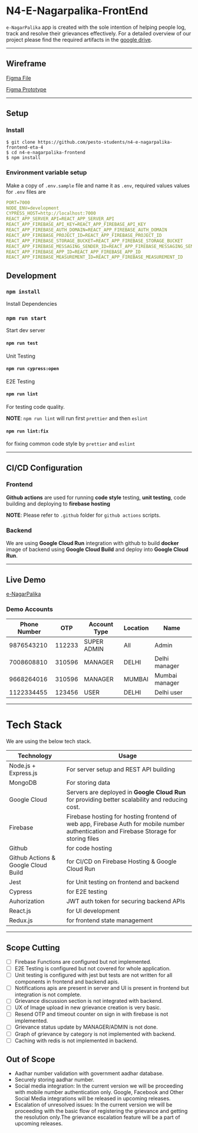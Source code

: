 <!-- @format -->

# N4-E-Nagarpalika-FrontEnd

`e-NagarPalika` app is created with the sole intention of helping people log, track and resolve their grievances effectively. For a detailed overview of our project please find the required artifacts in the [google drive](https://drive.google.com/drive/folders/1m65N-1Ti4YkbAydtNGISgpeh_c-oXefx).

---

## Wireframe

[Figma File](https://www.figma.com/file/1LAjhdCw9hdoREADfzUfBt/e-NagarPalika?node-id=40%3A35)

[Figma Prototype](https://www.figma.com/proto/1LAjhdCw9hdoREADfzUfBt/e-NagarPalika?page-id=40%3A35&node-id=84%3A7131&viewport=6338%2C-263%2C0.7194263339042664&scaling=scale-down)

---

## Setup

### Install

    $ git clone https://github.com/pesto-students/n4-e-nagarpalika-frontend-eta-4
    $ cd n4-e-nagarpalika-frontend
    $ npm install

### Environment variable setup

Make a copy of `.env.sample` file and name it as `.env`, required values values for `.env` files are

```yaml
PORT=7000
NODE_ENV=development
CYPRESS_HOST=http://localhost:7000
REACT_APP_SERVER_API=REACT_APP_SERVER_API
REACT_APP_FIREBASE_API_KEY=REACT_APP_FIREBASE_API_KEY
REACT_APP_FIREBASE_AUTH_DOMAIN=REACT_APP_FIREBASE_AUTH_DOMAIN
REACT_APP_FIREBASE_PROJECT_ID=REACT_APP_FIREBASE_PROJECT_ID
REACT_APP_FIREBASE_STORAGE_BUCKET=REACT_APP_FIREBASE_STORAGE_BUCKET
REACT_APP_FIREBASE_MESSAGING_SENDER_ID=REACT_APP_FIREBASE_MESSAGING_SENDER_ID
REACT_APP_FIREBASE_APP_ID=REACT_APP_FIREBASE_APP_ID
REACT_APP_FIREBASE_MEASUREMENT_ID=REACT_APP_FIREBASE_MEASUREMENT_ID
```

## Development

### `npm install`

Install Dependencies

### `npm run start`

Start dev server

#### `npm run test`

Unit Testing

#### `npm run cypress:open`

E2E Testing

#### `npm run lint`

For testing code quality.

**NOTE**: `npm run lint` will run first `prettier` and then `eslint`

#### `npm run lint:fix`

for fixing common code style by `prettier` and `eslint`

---

## CI/CD Configuration

### Frontend

**Github actions** are used for running **code style** testing, **unit testing**, code building and deploying to **firebase hosting**

**NOTE**: Please refer to `.github` folder for `github actions` scripts.

### Backend

We are using **Google Cloud Run** integration with github to build **docker** image of backend using **Google Cloud Build** and deploy into **Google Cloud Run**.

---

## Live Demo

[e-NagarPalika](https://enp.hbarve1.com)

### Demo Accounts

| Phone Number | OTP    | Account Type | Location | Name           |
| ------------ | ------ | ------------ | -------- | -------------- |
| 9876543210   | 112233 | SUPER ADMIN  | All      | Admin          |
| 7008608810   | 310596 | MANAGER      | DELHI    | Delhi manager  |
| 9668264016   | 310596 | MANAGER      | MUMBAI   | Mumbai manager |
| 1122334455   | 123456 | USER         | DELHI    | Delhi user     |

---

# Tech Stack

We are using the below tech stack.

| Technology                          | Usage                                                                                                                                   |
| ----------------------------------- | --------------------------------------------------------------------------------------------------------------------------------------- |
| Node.js + Express.js                | For server setup and REST API building                                                                                                  |
| MongoDB                             | For storing data                                                                                                                        |
| Google Cloud                        | Servers are deployed in **Google Cloud Run** for providing better scalability and reducing cost.                                        |
| Firebase                            | Firebase hosting for hosting frontend of web app, Firebase Auth for mobile number authentication and Firebase Storage for storing files |
| Github                              | for code hosting                                                                                                                        |
| Github Actions & Google Cloud Build | for CI/CD on Firebase Hosting & Google Cloud Run                                                                                        |
| Jest                                | for Unit testing on frontend and backend                                                                                                |
| Cypress                             | for E2E testing                                                                                                                         |
| Auhorization                        | JWT auth token for securing backend APIs                                                                                                |
| React.js                            | for UI development                                                                                                                      |
| Redux.js                            | for frontend state management                                                                                                           |

---

## Scope Cutting

- [ ] Firebase Functions are configured but not implemented.
- [ ] E2E Testing is configured but not covered for whole application.
- [ ] Unit testing is configured with jest but tests are not written for all components in frontend and backend apis.
- [ ] Notifications apis are present in server and UI is present in frontend but integration is not complete.
- [ ] Grievance discussion section is not integrated with backend.
- [ ] UX of Image upload in new grievance creation is very basic.
- [ ] Resend OTP and timeout counter on sign in with firebase is not implemented.
- [ ] Grievance status update by MANAGER/ADMIN is not done.
- [ ] Graph of grievance by category is not implemented with backend.
- [ ] Caching with redis is not implemented in backend.

## Out of Scope

- Aadhar number validation with government aadhar database.
- Securely storing aadhar number.
- Social media integration: In the current version we will be proceeding with mobile number authentication only. Google, Facebook and Other Social Media integrations will be released in upcoming releases.
- Escalation of unresolved issues: In the current version we will be proceeding with the basic flow of registering the grievance and getting the resolution only.The grievance escalation feature will be a part of upcoming releases.
